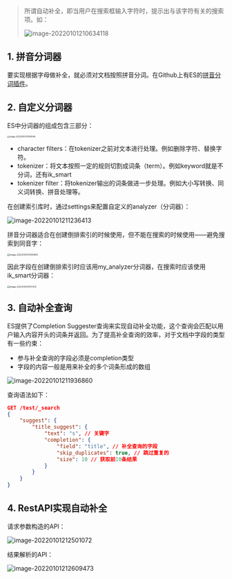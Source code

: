 > 所谓自动补全，即当用户在搜索框输入字符时，提示出与该字符有关的搜索项。如：
>
> ![image-20220101210634118](../../resources/images/notebooks/JavaWeb/SpringCloud/image-20220101210634118.png)

## 1. 拼音分词器

要实现根据字母做补全，就必须对文档按照拼音分词。在Github上有ES的[拼音分词插件](https://github.com/medcl/elasticsearch-analysis-pinyin)。

## 2. 自定义分词器

ES中分词器的组成包含三部分：

<img src="../../resources/images/notebooks/JavaWeb/SpringCloud/image-20220101211059548.png" alt="image-20220101211059548" style="zoom:33%;" />

- character filters：在tokenizer之前对文本进行处理。例如删除字符、替换字符。
- tokenizer：将文本按照一定的规则切割成词条（term）。例如keyword就是不分词，还有ik_smart
- tokenizer filter：将tokenizer输出的词条做进一步处理。例如大小写转换、同义词转换、拼音处理等。

在创建索引库时，通过settings来配置自定义的analyzer（分词器）：

![image-20220101211236413](../../resources/images/notebooks/JavaWeb/SpringCloud/image-20220101211236413.png)

拼音分词器适合在创建倒排索引的时候使用，但不能在搜索的时候使用——避免搜索到同音字：

<img src="../../resources/images/notebooks/JavaWeb/SpringCloud/image-20220101211405803.png" alt="image-20220101211405803" style="zoom:36%;" />

因此字段在创建倒排索引时应该用my_analyzer分词器，在搜索时应该使用ik_smart分词器：

<img src="../../resources/images/notebooks/JavaWeb/SpringCloud/image-20220101211511215.png" alt="image-20220101211511215" style="zoom:36%;" />

## 3. 自动补全查询

ES提供了Completion Suggester查询来实现自动补全功能，这个查询会匹配以用户输入内容开头的词条并返回。为了提高补全查询的效率，对于文档中字段的类型有一些约束：

- 参与补全查询的字段必须是completion类型
- 字段的内容一般是用来补全的多个词条形成的数组

![image-20220101211936860](../../resources/images/notebooks/JavaWeb/SpringCloud/image-20220101211936860.png)

查询语法如下：

```json
GET /test/_search
{
    "suggest": {
        "title_suggest": {
            "text": "s", // 关键字
            "completion": {
                "field": "title", // 补全查询的字段
                "skip_duplicates": true, // 跳过重复的
                "size": 10 // 获取前10条结果
            }
        }
    }
}
```

## 4. RestAPI实现自动补全

请求参数构造的API：

![image-20220101212501072](../../resources/images/notebooks/JavaWeb/SpringCloud/image-20220101212501072.png)

结果解析的API：

![image-20220101212609473](../../resources/images/notebooks/JavaWeb/SpringCloud/image-20220101212609473.png)

